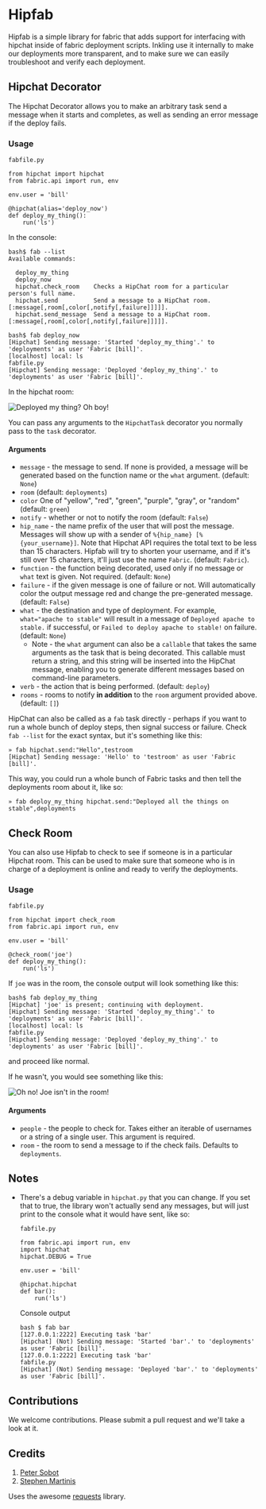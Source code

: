 # Hipfab

Hipfab is a simple library for fabric that adds support for interfacing with hipchat inside of fabric deployment scripts. Inkling use it internally to make our deployments more transparent, and to make sure we can easily troubleshoot and verify each deployment.

## Hipchat Decorator 

The Hipchat Decorator allows you to make an arbitrary task send a message when it starts and completes, as well as sending an error message if the deploy fails.

### Usage

`fabfile.py`

    from hipchat import hipchat
    from fabric.api import run, env

    env.user = 'bill'
    
    @hipchat(alias='deploy_now')
    def deploy_my_thing():
        run('ls')
        
In the console:
  
    bash$ fab --list
    Available commands:

      deploy_my_thing
      deploy_now
      hipchat.check_room    Checks a HipChat room for a particular person's full name.
      hipchat.send          Send a message to a HipChat room. [:message[,room[,color[,notify[,failure]]]]].
      hipchat.send_message  Send a message to a HipChat room. [:message[,room[,color[,notify[,failure]]]]].

    bash$ fab deploy_now
    [Hipchat] Sending message: 'Started 'deploy_my_thing'.' to 'deployments' as user 'Fabric [bill]'.
    [localhost] local: ls
    fabfile.py
    [Hipchat] Sending message: 'Deployed 'deploy_my_thing'.' to 'deployments' as user 'Fabric [bill]'.

In the hipchat room:

![Deployed my thing? Oh boy!](https://git.inkling.com/martinis/hipfab/raw/master/README_1.png)

You can pass any arguments to the `HipchatTask` decorator you normally pass to the `task` decorator.

#### Arguments

  - `message` - the message to send. If none is provided, a message will be generated based on the function name or the `what` argument. (default: `None`)
  - `room` (default: `deployments`)
  - `color` One of "yellow", "red", "green", "purple", "gray", or "random" (default: `green`)
  - `notify` - whether or not to notify the room (default: `False`)
  - `hip_name` - the name prefix of the user that will post the message. Messages will show up with a sender of `%{hip_name} [%{your_username}]`. Note that Hipchat API requires the total text to be less than 15 characters. Hipfab will try to shorten your username, and if it's still over 15 characters, it'll just use the name `Fabric`. (default: `Fabric`). 
  - `function` - the function being decorated, used only if no message or `what` text is given. Not required. (default: `None`)
  - `failure` - if the given message is one of failure or not. Will automatically color the output message red and change the pre-generated message. (default: `False`)
  - `what` - the destination and type of deployment. For example, `what="apache to stable"` will result in a message of `Deployed apache to stable.` if successful, or `Failed to deploy apache to stable!` on failure. (default: `None`)
    - Note - the `what` argument can also be a `callable` that takes the same arguments as the task that is being decorated. This callable must return a string, and this string will be inserted into the HipChat message, enabling you to generate different messages based on command-line parameters.
  - `verb` - the action that is being performed. (default: `deploy`)
  - `rooms` - rooms to notify **in addition** to the `room` argument provided above. (default: `[]`)

HipChat can also be called as a `fab` task directly - perhaps if you want to run a whole bunch of deploy steps, then signal success or failure. Check `fab --list` for the exact syntax, but it's something like this:

    » fab hipchat.send:"Hello",testroom
    [Hipchat] Sending message: 'Hello' to 'testroom' as user 'Fabric [bill]'.
    
This way, you could run a whole bunch of Fabric tasks and then tell the deployments room about it, like so:

    » fab deploy_my_thing hipchat.send:"Deployed all the things on stable",deployments

## Check Room

You can also use Hipfab to check to see if someone is in a particular Hipchat room. This can be used to make sure that someone who is in charge of a deployment is online and ready to verify the deployments.

### Usage

`fabfile.py`

    from hipchat import check_room
    from fabric.api import run, env

    env.user = 'bill'

    @check_room('joe')
    def deploy_my_thing():
        run('ls')

If `joe` was in the room, the console output will look something like this:

    bash$ fab deploy_my_thing
    [Hipchat] 'joe' is present; continuing with deployment.
    [Hipchat] Sending message: 'Started 'deploy_my_thing'.' to 'deployments' as user 'Fabric [bill]'.
    [localhost] local: ls
    fabfile.py
    [Hipchat] Sending message: 'Deployed 'deploy_my_thing'.' to 'deployments' as user 'Fabric [bill]'.


and proceed like normal.

If he wasn't, you would see something like this:

![Oh no! Joe isn't in the room!](https://git.inkling.com/martinis/hipfab/raw/master/README_2.png)


#### Arguments
  - `people` - the people to check for. Takes either an iterable of usernames or a string of a single user. This argument is required. 
  - `room` - the room to send a message to if the check fails. Defaults to `deployments`.

## Notes

* There's a debug variable in `hipchat.py` that you can change. If you set that to true, the library won't actually send any messages, but will just print to the console what it would have sent, like so:

  `fabfile.py`
  ``` 
  from fabric.api import run, env
  import hipchat
  hipchat.DEBUG = True
  
  env.user = 'bill'
  
  @hipchat.hipchat
  def bar():
      run('ls')
  ```
  
  Console output
  
  ```
  bash $ fab bar
  [127.0.0.1:2222] Executing task 'bar'
  [Hipchat] (Not) Sending message: 'Started 'bar'.' to 'deployments' as user 'Fabric [bill]'.
  [127.0.0.1:2222] Executing task 'bar'
  fabfile.py
  [Hipchat] (Not) Sending message: 'Deployed 'bar'.' to 'deployments' as user 'Fabric [bill]'.
  ```

## Contributions

We welcome contributions. Please submit a pull request and we'll take a look at it.

## Credits

1. [Peter Sobot](https://github.com/psobot)
2. [Stephen Martinis](https://github.com/moowiz2020)

Uses the awesome [requests](http://docs.python-requests.org/en/latest/) library.